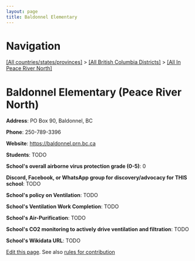 ```yaml
---
layout: page
title: Baldonnel Elementary
---
```

# Navigation

[[All countries/states/provinces]](../../..) > [[All British Columbia Districts]](../..) > [[All In Peace River North]](..)

# Baldonnel Elementary (Peace River North)

**Address**: PO Box 90, Baldonnel, BC

**Phone**: 250-789-3396

**Website**: <https://baldonnel.prn.bc.ca>

**Students**: TODO

**School's overall airborne virus protection grade (0-5)**: 0

**Discord, Facebook, or WhatsApp group for discovery/advocacy for THIS school**: TODO

**School's policy on Ventilation**: TODO

**School's Ventilation Work Completion**: TODO

**School's Air-Purification**: TODO

**School's CO2 monitoring to actively drive ventilation and filtration**: TODO

**School's Wikidata URL**: TODO


[Edit this page](https://github.com/ventilate-schools/BC/edit/main/./Peace_River_North/Baldonnel_Elementary.md). See also [rules for contribution](../../../contribution-rules/)